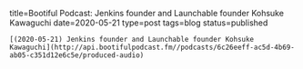 
title=Bootiful Podcast: Jenkins founder and Launchable founder Kohsuke Kawaguchi
date=2020-05-21
type=post
tags=blog
status=published
~~~~~~
[(2020-05-21) Jenkins founder and Launchable founder Kohsuke Kawaguchi](http://api.bootifulpodcast.fm//podcasts/6c26eeff-ac5d-4b69-ab05-c351d12e6c5e/produced-audio) 
            
